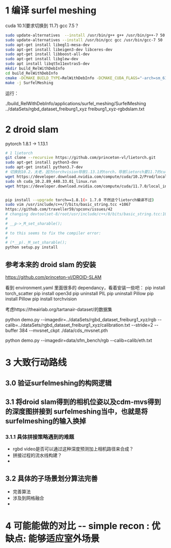 # 1 编译 surfel meshing

cuda 10.1(要求切换到 11.7)
gcc 7.5？

```sh
sudo update-alternatives  --install /usr/bin/g++ g++ /usr/bin/g++-7 50
sudo update-alternatives --install /usr/bin/gcc gcc /usr/bin/gcc-7 50
sudo apt-get install libegl1-mesa-dev
sudo apt-get install libeigen3-dev libceres-dev
sudo apt-get install libboost-all-dev
sudo apt-get install libglew-dev
sudo apt install libqt5x11extras5-dev
mkdir build_RelWithDebInfo
cd build_RelWithDebInfo
cmake -DCMAKE_BUILD_TYPE=RelWithDebInfo -DCMAKE_CUDA_FLAGS="-arch=sm_61" ..
make -j SurfelMeshing
```

运行：

./build_RelWithDebInfo/applications/surfel_meshing/SurfelMeshing ../dataSets/rgbd_dataset_freiburg1_xyz freiburg1_xyz-rgbdslam.txt

# 2 droid slam

pytorch 1.8.1 -> 1.13.1

```sh
# 1 lietorch
git clone --recursive https://github.com/princeton-vl/lietorch.git
sudo apt-get install python3-dev
sudo apt-get install python3.7-dev
# 切换到10.2，太老，因为torchvision导致1.13.1的torch，导致lietorch要11.7的cuda
wget https://developer.download.nvidia.com/compute/cuda/10.2/Prod/local_installers/cuda_10.2.89_440.33.01_linux.run
sudo sh cuda_10.2.89_440.33.01_linux.run
wget https://developer.download.nvidia.com/compute/cuda/11.7.0/local_installers/cuda_11.7.0_515.43.04_linux.run


pip install --upgrade torch==1.8.1(> 1.7.0 不然这个lietorch编译不过)
sudo vim /usr/include/c++/7/bits/basic_string.tcc +1067
https://github.com/traveller59/spconv/issues/42
# changing devtoolset-8/root/usr/include/c++/8/bits/basic_string.tcc:1067 from this:
#
# __p->_M_set_sharable();
#
# to this seems to fix the compiler error:
#
# (*__p)._M_set_sharable();
python setup.py install

```

## 参考本来的 droid slam 的安装

https://github.com/princeton-vl/DROID-SLAM

看到 environment.yaml 里面很多的 dependancy，看着安装一些吧：
pip install torch_scatter
pip install open3d
pip uninstall PIL
pip uninstall Pillow
pip install Pillow
pip install torchvision

考虑https://theairlab.org/tartanair-dataset/的数据集

python demo.py --imagedir=../dataSets/rgbd_dataset_freiburg1_xyz/rgb --calib=../dataSets/rgbd_dataset_freiburg1_xyz/calibration.txt --stride=2 --buffer 384 --mvsnet_ckpt ./data/cds_mvsnet.pth

python demo.py --imagedir=data/sfm_bench/rgb --calib=calib/eth.txt


# 3 大致行动路线
## 3.0 验证surfelmeshing的构网逻辑

## 3.1 将droid slam得到的相机位姿以及cdm-mvs得到的深度图拼接到 surfelmeshing当中，也就是将surfelmeshing的输入换掉
### 3.1.1 具体拼接策略遇到的难题
- rgbd video是否可以通过这种深度预测加上相机路径来合成？
- 拼接过程的流水线构建？
- 

## 3.2 具体的子场景划分算法完善
- 完善算法
- 涉及到网格融合
- 

# 4 可能能做的对比 -- simple recon : 优缺点: 能够适应室外场景



